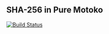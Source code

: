 ## SHA-256 in Pure Motoko

[![Build Status](https://travis-ci.org/enzoh/sha256.svg?branch=master)](https://travis-ci.org/enzoh/sha256?branch=master)
